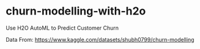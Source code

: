 # churn-modelling-with-h2o
Use H2O AutoML to Predict Customer Churn

Data From: https://www.kaggle.com/datasets/shubh0799/churn-modelling
